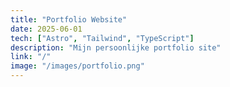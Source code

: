 ```yaml
---
title: "Portfolio Website"
date: 2025-06-01
tech: ["Astro", "Tailwind", "TypeScript"]
description: "Mijn persoonlijke portfolio site"
link: "/"
image: "/images/portfolio.png"
---
```

